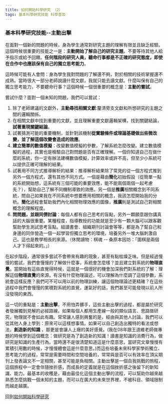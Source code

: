 ```yaml
---
title: 如何開始科學研究 （2）
tags: 基本科學研究技能 科學普及
---
```


### 基本科學研究技能--主動出擊

在面對一個新的問題的時候，身為學生通常對研究主題的理解有限並且缺乏經驗。這個時候很重要的技能之一是：**主動開始了解自己的研究主題**，不要等待其他人給予指示或給予回饋。**任何階段的研究人員，聽命行事都是不正確的研究態度，即使在合作中也應該保有自己的獨立思考能力**。

這時候可能有人會問：身為學生我對問題的了解還不夠，對於相關的技術掌握還不成熟。當時很大一部分老師說讀什麼文獻，我就只能去讀文獻。什麼叫保有自己的獨立思考能力，不要聽命行事？這個時候一個很重要的概念是：**主動的嘗試**。

嘗試什麼？面對一個未知的問題，我們可以嘗試：

1. 除了老師建議的文獻外，**主動尋找相關文獻**:釐清旁支文獻和所想研究的主題之間的邏輯關係。
2. 在相關文獻中找到重要的文獻，並且理解重要文獻邏輯架構，找到關鍵結論，**試著重現關鍵結論**。
3. 試著猜測可能的重要機制，並針對該機制**從實驗條件或理論基礎做出些微改變，並了解這個改變會造成的效應**。
4. **建立簡單的數值模擬**：改變數值模擬的參數，了解系統怎麼改變。建立數值模擬的過程，其實也是檢驗自己對問題是否有正確理解。一個你知道自己在做什麼的系統，你一定有辦法建構數值模擬，計算效率或許不高，但至少小系統可以提供正確可理解的結果。
5. 試著用不同方式推導解析的結果：推導解析結果除了常見的從一個方程式推到另外一個方程式，還有其他不同方式。一個是藉由**簡化**初始假設（從簡單一點的系統開始想，這系統有三個可能的重要效應，能不能兩個兩個一起考慮先？），幫助自己了解不同機制導致的效應。另一個是**推廣**相關概念到不同系統，問自己如果我在不同系統中想要應用相關的概念，我該怎麼開始我的分析。**簡化**過程會幫助我們內化相關物理效應的圖像，**推廣**則是測試自己對相關概念的理解程度。
6. **問問題，並跟同儕討論**：每個人都有自己思考的盲點，另外一顆願意跟你講真話的大腦很重要。某種程度，指導教授的功能就是至少有一顆大腦可以跟客觀幫助學生測試思考盲點。組讀書會、組織期刊討論會等等，都是為了幫自己和身邊的同伴營造一個一起學習但獨立思考的環境，培養另外一堆大腦刺激自己。這也是教學相長的來源。（休閒讀物：棋魂 -- 桑原本因坊：「圍棋是兩個人才下得起來的。」）

在起步階段，通常很多嘗試不會帶來有趣的現象，甚至有點枯燥乏味。但是經過慢慢的嘗試，我們會慢慢的了解做什麼事，系統會怎麼樣？並且建立對系統的**物理直覺**。當開始有這些直覺得時候，這就是一個很好的機會加深我們對系統的了解：理解這個**物理直覺**的來源。有沒有什麼物理論述，可以理解為什麼調了這個參數，系統會這樣反應？我們可不可以用以前的物理訓練，讓這個物理論述更精確？在這些過程中我們會慢慢的累積對系統的直覺，運氣好的話，我們甚至可能發現以前人所沒發現的東西。

這一切的重點是：**主動出擊**，不用怕弄髒手，這些主動出擊的過程，都是屬於研究者發展獨到見解的必經路線。如果每個人都用生產線一般的類似語言、思路做研究，物理就不會如此有趣。常常讓人感到興奮的是，經由與其他人討論，我們可以從其他人身上學到：原來可以這樣想事情。如果可以自己創造出獨特的看法或想法，**創造新的知識** ，那更是會讓人上癮的美好感覺。(我在08年跟王道維老師做專題的時候學到這個概念：做研究是為了創造新的知識！讀書是知識的消費行為，做研究是知識的生產行為。當時還不是很清楚知道這是什麼意思，當研究文章慢慢有累積引用數的時候，才慢慢體會這是什麼意思。)而這些培養未來科學家學術獨立、思考能力的過程，常常是需要時間和空間培養的，常常與是否可以有效率在頂尖期刊上發表論文不一定相關，甚至可能是負相關。主動出擊是一個自我挑戰的旅程，這個旅程中一定會伴隨挫折感，而成長的定義就是在這個挫折感之後留下的新知識、能力。最基本的收穫是，藉由最佳化這個主動出擊的流程，可以幫助你越來越熟悉怎麼挑戰一個未知的主題，而可以在廣大的未來世界裡，不被科目、領域限制而越走越廣。

回到[如何開始科學研究](../21/how_to_do_research_1.html)
